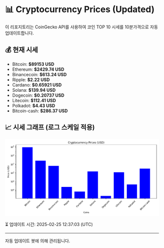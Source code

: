 
# 📊 Cryptocurrency Prices (Updated)

이 리포지토리는 CoinGecko API를 사용하여 코인 TOP 10 시세를 10분가격으로 자동 업데이트합니다.

## 💰 현재 시세
- Bitcoin: **$89153 USD**
- Ethereum: **$2429.74 USD**
- Binancecoin: **$613.24 USD**
- Ripple: **$2.22 USD**
- Cardano: **$0.65921 USD**
- Solana: **$139.94 USD**
- Dogecoin: **$0.20737 USD**
- Litecoin: **$112.41 USD**
- Polkadot: **$4.43 USD**
- Bitcoin-cash: **$286.37 USD**

## 📈 시세 그래프 (로그 스케일 적용)
![Crypto Prices](crypto_prices.png)

⏳ 업데이트 시간: 2025-02-25 12:37:03 (UTC)

---
자동 업데이트 봇에 의해 관리됩니다.
